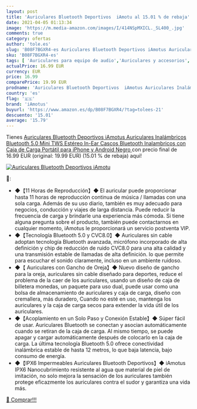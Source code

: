 ```yaml
---
layout: post
title: 'Auriculares Bluetooth Deportivos  iAmotu al 15.01 % de rebaja'
date: 2021-04-05 01:13:34
image: 'https://m.media-amazon.com/images/I/414NSpMXICL._SL400_.jpg'
comments: true
category: ofertas
author: 'tole.es'
slug: 'B08F7BGXR4-es Auriculares Bluetooth Deportivos iAmotus Auriculares...'
sku: 'B08F7BGXR4-es'
tags: [ 'Auriculares para equipo de audio','Auriculares y accesorios','Electrónica','iamotus','iphone', ]
actualPrice: 16.99 EUR
currency: EUR
price: 16.99
comparePrice: 19.99 EUR
prodname: 'Auriculares Bluetooth Deportivos  iAmotus Auriculares Inalámbricos Bluetooth 5.0 Mini TWS Estéreo In-Ear Cascos Bluetooth Inalambricos con Caja de Carga Portátil para iPhone y Android Negro '
country: 'es'
flag: '🇪🇸'
brand: 'iAmotus'
buyurl: 'https://www.amazon.es/dp/B08F7BGXR4/?tag=tolees-21'
descuento: '15.01'
average: '15.79'
---
```


Tienes [Auriculares Bluetooth Deportivos  iAmotus Auriculares Inalámbricos Bluetooth 5.0 Mini TWS Estéreo In-Ear Cascos Bluetooth Inalambricos con Caja de Carga Portátil para iPhone y Android Negro ](https://www.amazon.es/dp/B08F7BGXR4/?tag=tolees-21) con precio final de  16.99 EUR (original: 19.99 EUR) (15.01 %  de rebaja) aqui!

[![Auriculares Bluetooth Deportivos  iAmotu](https://m.media-amazon.com/images/I/414NSpMXICL._SL400_.jpg)](https://www.amazon.es/dp/B08F7BGXR4/?tag=tolees-21)

🔎:

- ◆【11 Horas de Reproducción】◆ El auricular puede proporcionar hasta 11 horas de reproducción continua de música / llamadas con una sola carga. Además de su uso diario, también es muy adecuado para negocios, conducción y viajes de larga distancia. Puede reducir la frecuencia de carga y brindarle una experiencia más cómoda. Si tiene alguna pregunta sobre el producto, también puede contactarnos en cualquier momento, iAmotus le proporcionará un servicio postventa VIP.
- ◆【Tecnología Bluetooth 5.0 y CVC8.0】◆ Auriculares sin cable adoptan tecnología Bluetooth avanzada, micrófono incorporado de alta definición y chip de reducción de ruido CVC8.0 para una alta calidad y una transmisión estable de llamadas de alta definición. lo que permite para escuchar el sonido claramente, incluso en un ambiente ruidoso.
- ◆【 Auriculares con Gancho de Oreja】◆ Nuevo diseño de gancho para la oreja, auriculares sin cable diseñado para deportes, reduce el problema de la caer de los auriculares, usando un diseño de caja de billetera monedas, un paquete para uso dual, puede usar como una bolsa de almacenamiento de auriculares y caja de carga, diseño con cremallera, más duradero, Cuando no esté en uso, mantenga los auriculares y la caja de carga secos para extender la vida útil de los auriculares.
- ◆【Acoplamiento en un Solo Paso y Conexión Estable】◆ Súper fácil de usar. Auriculares Bluetooth se conectan y asocian automáticamente cuando se retiran de la caja de carga. Al mismo tiempo, se puede apagar y cargar automáticamente después de colocarlo en la caja de carga. La última tecnología Bluetooth 5.0 ofrece conectividad inalámbrica estable de hasta 12 metros, lo que baja latencia, bajo consumo de energía.
- ◆【IPX6 Impermeables Auriculares Bluetooth Deportivos】◆ iAmotus IPX6 Nanocubrimiento resistente al agua que material de piel de imitación, no solo mejora la sensación de los auriculares también protege eficazmente los auriculares contra el sudor y garantiza una vida más.

[🛒 Comprar!!!](https://www.amazon.es/dp/B08F7BGXR4/?tag=tolees-21)
